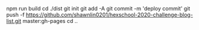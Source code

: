 npm run build
cd ./dist
git init
git add -A
git commit -m 'deploy commit'
git push -f https://github.com/shawnlin0201/hexschool-2020-challenge-blog-list.git master:gh-pages
cd ..
